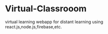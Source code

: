 # Virtual-Classrooom
virtual learning webapp for distant learning using react.js,node.js,firebase,etc.

